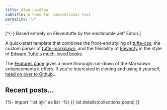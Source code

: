 ```yaml
---
title: Alan Laidlaw
subtitle: A home for conventional text
permalink: "/"
---
```


[^{-} Based entirely on Eleventufte by the inestimable Jeff Eaton.]

A quick-start template that combines the front-end styling of [tufte-css](https://github.com/edwardtufte/tufte-css), the custom parser of [tufte-markdown](https://github.com/luhmann/tufte-markdown), and the flexibility of [Eleventy](https://11ty.dev) in the style of [Edward Tufte's much-loved books](https://www.edwardtufte.com/tufte/).

The [Features page](features/) gives a more thorough run-down of the Markdown enhancements it offers. If you're interested in cloning and using it yourself, [head on over to Github](https://github.com/nerdhaus/eleventufte)…

## Recent posts…
{%- import "list.njk" as list -%}
{{ list.details(collections.posts) }}
